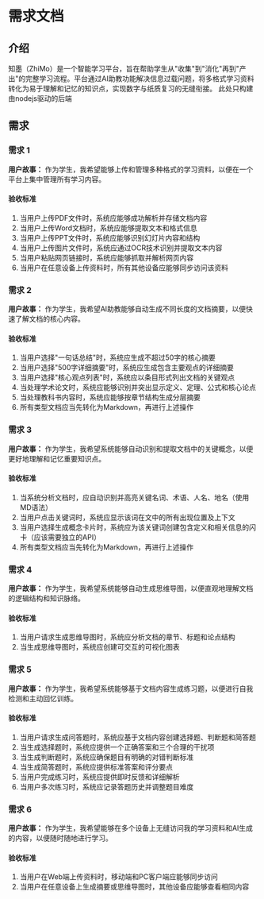 # 需求文档

## 介绍

知墨（ZhiMo）是一个智能学习平台，旨在帮助学生从"收集"到"消化"再到"产出"的完整学习流程。平台通过AI助教功能解决信息过载问题，将多格式学习资料转化为易于理解和记忆的知识点，实现数字与纸质复习的无缝衔接。
此处只构建由nodejs驱动的后端


## 需求

### 需求 1

**用户故事：** 作为学生，我希望能够上传和管理多种格式的学习资料，以便在一个平台上集中管理所有学习内容。

#### 验收标准

1. 当用户上传PDF文件时，系统应能够成功解析并存储文档内容
2. 当用户上传Word文档时，系统应能够提取文本和格式信息
3. 当用户上传PPT文件时，系统应能够识别幻灯片内容和结构
4. 当用户上传图片文件时，系统应通过OCR技术识别并提取文本内容
5. 当用户粘贴网页链接时，系统应能够抓取并解析网页内容
6. 当用户在任意设备上传资料时，所有其他设备应能够同步访问该资料

### 需求 2

**用户故事：** 作为学生，我希望AI助教能够自动生成不同长度的文档摘要，以便快速了解文档的核心内容。

#### 验收标准

1. 当用户选择"一句话总结"时，系统应生成不超过50字的核心摘要
2. 当用户选择"500字详细摘要"时，系统应生成包含主要观点的详细摘要
3. 当用户选择"核心观点列表"时，系统应以条目形式列出文档的关键观点
4. 当处理学术论文时，系统应能够识别并突出显示定义、定理、公式和核心论点
5. 当处理教科书内容时，系统应能够按章节结构生成分层摘要
6. 所有类型文档应当先转化为Markdown，再进行上述操作

### 需求 3

**用户故事：** 作为学生，我希望系统能够自动识别和提取文档中的关键概念，以便更好地理解和记忆重要知识点。

#### 验收标准

1. 当系统分析文档时，应自动识别并高亮关键名词、术语、人名、地名（使用MD语法）
2. 当用户点击关键词时，系统应显示该词在文中的所有出现位置及上下文
3. 当用户选择生成概念卡片时，系统应为该关键词创建包含定义和相关信息的闪卡（应该需要独立的API）
4. 所有类型文档应当先转化为Markdown，再进行上述操作

### 需求 4

**用户故事：** 作为学生，我希望系统能够自动生成思维导图，以便直观地理解文档的逻辑结构和知识脉络。

#### 验收标准

1. 当用户请求生成思维导图时，系统应分析文档的章节、标题和论点结构
2. 当生成思维导图时，系统应创建可交互的可视化图表

### 需求 5

**用户故事：** 作为学生，我希望系统能够基于文档内容生成练习题，以便进行自我检测和主动回忆训练。

#### 验收标准

1. 当用户请求生成问答题时，系统应基于文档内容创建选择题、判断题和简答题
2. 当生成选择题时，系统应提供一个正确答案和三个合理的干扰项
3. 当生成判断题时，系统应确保题目有明确的对错判断标准
4. 当生成简答题时，系统应提供标准答案和评分要点
5. 当用户完成练习时，系统应提供即时反馈和详细解析
6. 当用户多次练习时，系统应记录答题历史并调整题目难度

### 需求 6

**用户故事：** 作为学生，我希望能够在多个设备上无缝访问我的学习资料和AI生成的内容，以便随时随地进行学习。

#### 验收标准

1. 当用户在Web端上传资料时，移动端和PC客户端应能够同步访问
2. 当用户在任意设备上生成摘要或思维导图时，其他设备应能够查看相同内容
